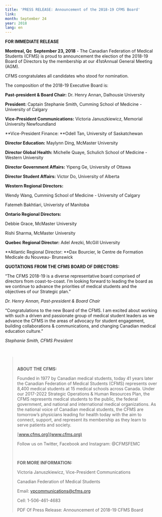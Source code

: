 ```yaml
---
title: 'PRESS RELEASE: Announcement of the 2018-19 CFMS Board'
link:
month: September 24
year: 2018
lang: en
---
```


**FOR IMMEDIATE RELEASE**

**Montreal, Qc &nbsp;September 23, 2018** - The Canadian Federation of Medical Students (CFMS) is proud to announcement the election of the 2018-19 Board of Directors by the membership at our 41stAnnual General Meeting (AGM).

CFMS congratulates all candidates who stood for nomination.&nbsp;

The composition of the 2018-19 Executive Board is:

**Past-president & Board Chair:** Dr. Henry Annan, Dalhousie University

**President:** Captain Stephanie Smith, Cumming School of Medicine - University of Calgary

**Vice-President Communications:** Victoria Januszkiewicz, Memorial University Newfoundland

**Vice-President Finance:&nbsp;**Odell Tan, University of Saskatchewan

**Director Education:** Maylynn Ding, McMaster University

**Director Global Health:** Michelle Quaye, Schulich School of Medicine - Western University

**Director Government Affairs:** Yipeng Ge, University of Ottawa

**Director Student Affairs:** Victor Do, University of Alberta

**Western Regional Directors: &nbsp;**

Wendy Wang, Cumming School of Medicine - University of Calgary

Fatemeh Bakhtiari, Univeristy of Manitoba

**Ontario Regional Directors:**

Debbie Grace, McMaster University

Rishi Sharma, McMaster University

**Quebec Regional Director:**&nbsp;Adel Arezki, McGill University

**Atlantic Regional Director:&nbsp;**Dax Bourcier, le Centre de Formation Medicale du Nouveau- Brunswick&nbsp;

**QUOTATIONS FROM THE CFMS BOARD OF DIRECTORS:**

“The CFMS 2018-19 is a diverse representative board comprised of directors from coast-to-coast. I’m looking forward to leading the board as we continue to advance the priorities of medical students and the objectives of our Strategic plan.”&nbsp;

*Dr. Henry Annan, Past-president & Board Chair*

“Congratulations to the new Board of the CFMS. I am excited about working with such a driven and passionate group of medical student leaders as we advance the CFMS in the areas of advocacy for student engagement, building collaborations & communications, and changing Canadian medical education culture.”

*Stephanie Smith, CFMS President*

&nbsp;

> &nbsp;
>
>
> **ABOUT THE CFMS:**
>
>
> Founded in 1977 by Canadian medical students, today 41 years later the Canadian Federation of Medical Students (CFMS) represents over 8,400 medical students at 15 medical schools across Canada. Under our 2017-2022 Strategic Operations & Human Resources Plan, the CFMS represents medical students to the public, the federal government, and national and international medical organizations. As the national voice of Canadian medical students, the CFMS are tomorrow’s physicians leading for health today with the aim to connect, support, and represent its membership as they learn to serve patients and society.
>
>
> [www.cfms.org](www.cfms.org)
>
>
> Follow us on Twitter, Facebook and Instagram: @CFMSFEMC&nbsp;
>
>
> &nbsp;
>
>
> **FOR MORE INFORMATION:**
>
>
> Victoria Januszkiewicz, Vice-President Communications
>
>
> Canadian Federation of Medical Students
>
>
> Email: vpcommunications@cfms.org
>
>
> Cell: 1-506-461-4683
>
>
> PDF Of Press Release: Announcement of 2018-19 CFMS Board